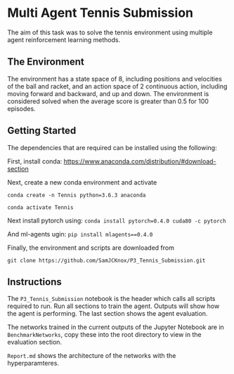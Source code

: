 # Multi Agent Tennis Submission
The aim of this task was to solve the tennis environment using multiple agent reinforcement learning methods.

## The Environment
The environment has a state space of 8, including positions and velocities of the ball and racket, and an action space of 2 continuous action, including moving forward and backward, and up and down. The environment is considered solved when the average score is greater than 0.5 for 100 episodes.


## Getting Started
The dependencies that are required can be installed using the following:

First, install conda: https://www.anaconda.com/distribution/#download-section

Next, create a new conda environment and activate

`conda create -n Tennis python=3.6.3 anaconda`

`conda activate Tennis`

Next install pytorch using:
`conda install pytorch=0.4.0 cuda80 -c pytorch`

And ml-agents ugin:
`pip install mlagents==0.4.0`

Finally, the environment and scripts are downloaded from

`git clone https://github.com/SamJCKnox/P3_Tennis_Submission.git`

## Instructions
The `P3_Tennis_Submission` notebook is the header which calls all scripts required to run. Run all sections to train the agent. Outputs will show how the agent is performing. The last section shows the agent evaluation.

The networks trained in the current outputs of the Jupyter Notebook are in `BenchmarkNetworks`, copy these into the root directory to view in the evaluation section.

`Report.md` shows the architecture of the networks with the hyperparamteres.

